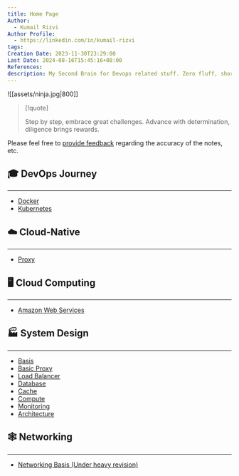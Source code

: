 ```yaml
---
title: Home Page
Author:
  - Kumail Rizvi
Author Profile:
  - https://linkedin.com/in/kumail-rizvi
tags: 
Creation Date: 2023-11-30T23:29:00
Last Date: 2024-08-16T15:45:16+08:00
References: 
description: My Second Brain for Devops related stuff. Zero fluff, short and sweet.
---
```

![[assets/ninja.jpg|800]]

>[!quote]
>
> 
> Step by step, embrace great challenges. Advance with determination, diligence brings rewards.

Please feel free to [provide feedback](https://github.com/kumailr7/Opscatalyst/issues) regarding the accuracy of the notes, etc.

## 🎓 DevOps Journey
---
- [Docker](http://localhost:8080/tags/docker)
- [Kubernetes](http://localhost:8080/tags/kubernetes)

## ☁️ Cloud-Native
---
- [Proxy](http://localhost:8080/Cloud-Native/Proxy/)

## 🖥️ Cloud Computing
---
- [Amazon Web Services](http://localhost:8080/tags/aws)

## 🏭 System Design
---
- [Basis](http://localhost:8080/System-Design/)
- [Basic Proxy](http://localhost:8080/System-Design/Proxy/)
- [Load Balancer](http://localhost:8080/System-Design/Load-Balancers/)
- [Database](http://localhost:8080/System-Design/Database/)
- [Cache](http://localhost:8080/System-Design/Cache/)
- [Compute](http://localhost:8080/System-Design/Compute/)
- [Monitoring](http://localhost:8080/System-Design/Monitoring/)
- [Architecture](http://localhost:8080/System-Design/Architectures/)



## 🕸️ Networking
---
- [Networking Basis (Under heavy revision)]()

